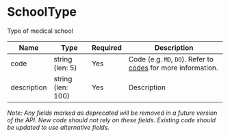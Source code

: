 # SchoolType

Type of medical school

| Name | Type | Required | Description |
| - | - | - | - |
| code | string (len: 5)| Yes | Code (e.g. `MD`, `DO`). Refer to [codes](https://github.com/fsmb/api-docs/tree/master/docs/codes) for more information. |
| description | string (len: 100) | Yes | Description |

*Note: Any fields marked as deprecated will be removed in a future version of the API. New code should not rely on these fields. Existing code should be updated to use alternative fields.*
